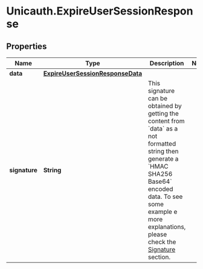 # Unicauth.ExpireUserSessionResponse

## Properties
Name | Type | Description | Notes
------------ | ------------- | ------------- | -------------
**data** | [**ExpireUserSessionResponseData**](ExpireUserSessionResponseData.md) |  | 
**signature** | **String** | This signature can be obtained by getting the content from &#x60;data&#x60; as a not formatted string then generate a &#x60;HMAC SHA256 Base64&#x60; encoded data. To see some example e more explanations, please check the [Signature](#section/Signature) section. | 
